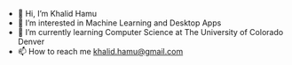 - 👋 Hi, I’m Khalid Hamu
- 👀 I’m interested in Machine Learning and Desktop Apps
- 🌱 I’m currently learning Computer Science at The University of Colorado Denver
- 📫 How to reach me khalid.hamu@gmail.com
